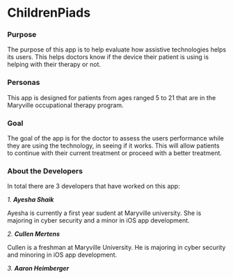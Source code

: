 # ChildrenPiads


### Purpose
 <p>The purpose of this app is to help evaluate how assistive technologies helps its users. This helps doctors know if the device their patient is using is helping with their therapy or not.</p>
 
### Personas
 <p>This app is designed for patients from ages ranged 5 to 21 that are in the Maryville occupational therapy program.</p>
 
### Goal
  <p>The goal of the app is for the doctor to assess the users performance while they are using the technology, in seeing if it works. This will allow patients to continue with their current treatment or proceed with a better treatment.</p>
  
### About the Developers
  <p>In total there are 3 developers that have worked on this app:</p>
  <i>1. <b>Ayesha Shaik</b></i>
  <p> Ayesha is currently a first year sudent at Maryville university. She is majoring in cyber security and a minor in iOS app development.</p>
  
  <i>2. <b>Cullen Mertens</b></i>
  <p> Cullen is a freshman at Maryville University. He is majoring in cyber security and minoring in iOS app development.</p>
  
  <i>3. <b>Aaron Heimberger</b></i>
  <p></p>
